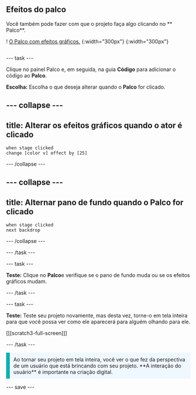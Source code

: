 ## Efeitos do palco

<div style="display: flex; flex-wrap: wrap">
<div style="flex-basis: 200px; flex-grow: 1; margin-right: 15px;">
Você também pode fazer com que o projeto faça algo clicando no ** Palco**.
</div>
<div>

! [O Palco com efeitos gráficos.](Images/stage-effects.png) {:width="300px"} 
{:width="300px"}  

</div>
</div>

--- task ---

Clique no painel Palco e, em seguida, na guia **Código** para adicionar o código ao **Palco**.

**Escolha:** Escolha o que deseja alterar quando o **Palco** for clicado.

--- collapse ---
---
title: Alterar os efeitos gráficos quando o ator é clicado
---

```blocks3
when stage clicked
change [color v] effect by [25]
```

--- /collapse ---

--- collapse ---
---
title: Alternar pano de fundo quando o Palco for clicado
---

```blocks3
when stage clicked
next backdrop
```

--- /collapse ---

--- /task ---

--- task ---

**Teste:** Clique no **Palco**e verifique se o pano de fundo muda ou se os efeitos gráficos mudam.

--- /task ---

--- task ---

**Teste:** Teste seu projeto novamente, mas desta vez, torne-o em tela inteira para que você possa ver como ele aparecerá para alguém olhando para ele.

[[[scratch3-full-screen]]]

--- /task ---

<p style="border-left: solid; border-width:10px; border-color: #0faeb0; background-color: aliceblue; padding: 10px;">
Ao tornar seu projeto em tela inteira, você ver o que fez da perspectiva de um usuário que está brincando com seu projeto. **A interação do usuário** é importante na criação digital. 
</p>

--- save ---
